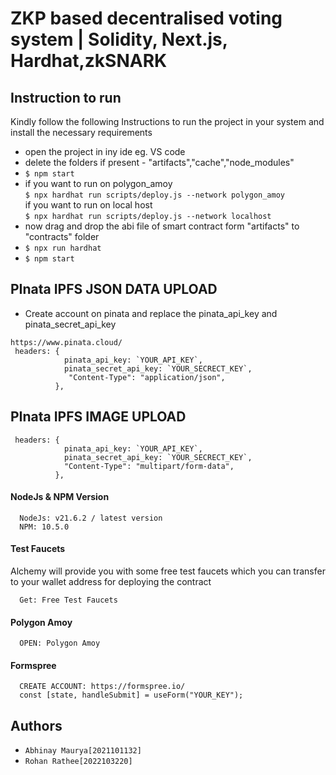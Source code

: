 # ZKP based decentralised voting system | Solidity, Next.js, Hardhat,zkSNARK


## Instruction to run 

Kindly follow the following Instructions to run the project in your system and install the necessary requirements
- open the project in iny ide eg. VS code
- delete the folders if present - "artifacts","cache","node_modules"
- ```$ npm start```
- if you want to run on polygon_amoy\
  ```$ npx hardhat run scripts/deploy.js --network polygon_amoy```\
 if you want to run on local host\
```$ npx hardhat run scripts/deploy.js --network localhost```
- now drag and drop the abi file of smart contract form "artifacts" to "contracts" folder
- ``` $ npx run hardhat ``` 
- ``` $ npm start ```



## PInata IPFS JSON DATA UPLOAD
- Create account on pinata and replace the pinata_api_key and pinata_secret_api_key
```
https://www.pinata.cloud/
 headers: {
            pinata_api_key: `YOUR_API_KEY`,
            pinata_secret_api_key: `YOUR_SECRECT_KEY`,
             "Content-Type": "application/json",
          },
```
## PInata IPFS IMAGE UPLOAD

```https://www.pinata.cloud/
 headers: {
            pinata_api_key: `YOUR_API_KEY`,
            pinata_secret_api_key: `YOUR_SECRECT_KEY`,
            "Content-Type": "multipart/form-data",
          },
```

#### NodeJs & NPM Version

```https://nodejs.org/en/download
  NodeJs: v21.6.2 / latest version
  NPM: 10.5.0
```

#### Test Faucets

Alchemy will provide you with some free test faucets which you can transfer to your wallet address for deploying the contract

```https://faucet.polygon.technology/
  Get: Free Test Faucets
```

#### Polygon Amoy

```https://www.oklink.com/amoy
  OPEN: Polygon Amoy
```

#### Formspree

```https://formspree.io/
  CREATE ACCOUNT: https://formspree.io/
  const [state, handleSubmit] = useForm("YOUR_KEY");
```

## Authors

- `Abhinay Maurya[2021101132]`
- `Rohan Rathee[2022103220]`
